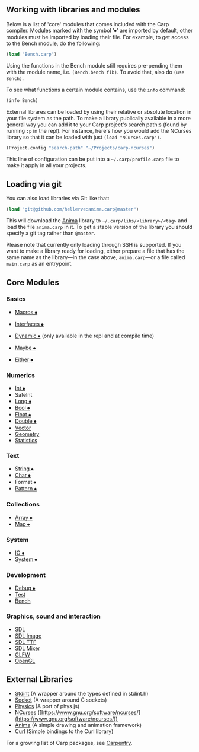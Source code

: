 ## Working with libraries and modules

Below is a list of 'core' modules that comes included with the Carp compiler.
Modules marked with the symbol '⦁' are imported by default, other modules must be imported by loading their file. For example, to get access to the Bench module, do the following:

```clojure
(load "Bench.carp")
```

Using the functions in the Bench module still requires pre-pending them with the module name, i.e. `(Bench.bench fib)`. To avoid that, also do `(use Bench)`.

To see what functions a certain module contains, use the `info` command:

```clojure
(info Bench)
```

External librares can be loaded by using their relative or absolute location in your file system as the path. To make a library publically available in a more general way you can add it to your Carp project's search path:s (found by running `:p` in the repl). For instance, here's how you would add the NCurses library so that it can be loaded with just `(load "NCurses.carp")`.

```clojure
(Project.config "search-path" "~/Projects/carp-ncurses")
```

This line of configuration can be put into a `~/.carp/profile.carp` file to make it apply in all your projects.

## Loading via git

You can also load libraries via Git like that:

```clojure
(load "git@github.com/hellerve:anima.carp@master")
```

This will download the [Anima](https://github.com/hellerve/anima) library to
`~/.carp/libs/<library>/<tag>` and load the file `anima.carp` in it. To get a
stable version of the library you should specify a git tag rather than
`@master`.

Please note that currently only loading through SSH is supported. If you want to
make a library ready for loading, either prepare a file that has the same name
as the library—in the case above, `anima.carp`—or a file called `main.carp` as
an entrypoint.

## Core Modules

### Basics
* [Macros ⦁](../core/Macros.carp)
* [Interfaces ⦁](../core/Interfaces.carp)
* [Dynamic ⦁](http://carp-lang.github.io/Carp/core/Dynamic.html) (only available in the repl and at compile time)

* [Maybe ⦁](http://carp-lang.github.io/Carp/core/Maybe.html)
* [Either ⦁](http://carp-lang.github.io/Carp/core/Either.html)

### Numerics
* [Int ⦁](http://carp-lang.github.io/Carp/core/Int.html)
* SafeInt
* [Long ⦁](http://carp-lang.github.io/Carp/core/Long.html)
* [Bool ⦁](http://carp-lang.github.io/Carp/core/Bool.html)
* [Float ⦁](http://carp-lang.github.io/Carp/core/Float.html)
* [Double ⦁](http://carp-lang.github.io/Carp/core/Double.html)
* [Vector](http://carp-lang.github.io/Carp/core/Vector.html)
* [Geometry](http://carp-lang.github.io/Carp/core/Geometry.html)
* [Statistics](http://carp-lang.github.io/Carp/core/Statistics.html)

### Text
* [String ⦁](http://carp-lang.github.io/Carp/core/String.html)
* [Char ⦁](http://carp-lang.github.io/Carp/core/Char.html)
* Format ⦁
* [Pattern ⦁](http://carp-lang.github.io/Carp/core/Pattern.html)

### Collections
* [Array ⦁](http://carp-lang.github.io/Carp/core/Array.html)
* [Map ⦁](http://carp-lang.github.io/Carp/core/Map.html)

### System
* [IO ⦁](http://carp-lang.github.io/Carp/core/IO.html)
* [System ⦁](http://carp-lang.github.io/Carp/core/System.html)

### Development
* [Debug ⦁](http://carp-lang.github.io/Carp/core/Debug.html)
* [Test](http://carp-lang.github.io/Carp/core/Test.html)
* [Bench](http://carp-lang.github.io/Carp/core/Bench.html)

### Graphics, sound and interaction
* [SDL](../core/SDL.carp)
* [SDL Image](../core/SDL_image.carp)
* [SDL TTF](../core/SDL_ttf.carp)
* [SDL Mixer](../core/SDL_mixer.carp)
* [GLFW](../core/GLFW.carp)
* [OpenGL](../core/OpenGL.carp)

## External Libraries
* [Stdint](https://github.com/hellerve/stdint) (A wrapper around the types defined in stdint.h)
* [Socket](https://github.com/hellerve/socket) (A wrapper around C sockets)
* [Physics](https://github.com/hellerve/physics) (A port of phys.js)
* [NCurses](https://github.com/eriksvedang/carp-ncurses) ([https://www.gnu.org/software/ncurses/](https://www.gnu.org/software/ncurses/))
* [Anima](https://github.com/hellerve/anima) (A simple drawing and animation framework)
* [Curl](https://github.com/eriksvedang/carp-curl) (Simple bindings to the Curl library)

For a growing list of Carp packages, see [Carpentry](https://github.com/carpentry-org).
